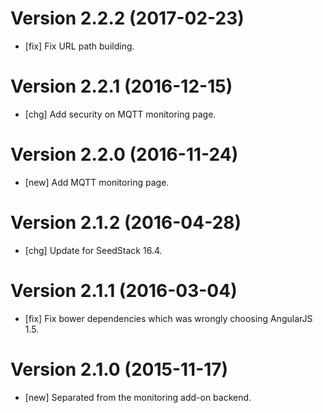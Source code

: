 # Version 2.2.2 (2017-02-23)

* [fix] Fix URL path building.

# Version 2.2.1 (2016-12-15)

* [chg] Add security on MQTT monitoring page.

# Version 2.2.0 (2016-11-24)

* [new] Add MQTT monitoring page.

# Version 2.1.2 (2016-04-28)

* [chg] Update for SeedStack 16.4.

# Version 2.1.1 (2016-03-04)

* [fix] Fix bower dependencies which was wrongly choosing AngularJS 1.5.

# Version 2.1.0 (2015-11-17)

* [new] Separated from the monitoring add-on backend.
